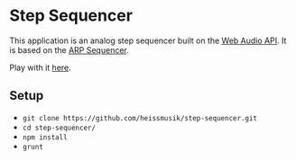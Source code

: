 # Step Sequencer

This application is an analog step sequencer built on the [Web Audio API](https://dvcs.w3.org/hg/audio/raw-file/tip/webaudio/specification.html). It is based on the [ARP Sequencer](http://www.vintagesynth.com/arp/arpseq.php).

Play with it [here](http://step-sequencer.heissmusik.com/).

## Setup

- ```git clone https://github.com/heissmusik/step-sequencer.git```
- ```cd step-sequencer/```
- ```npm install```
- ```grunt```
